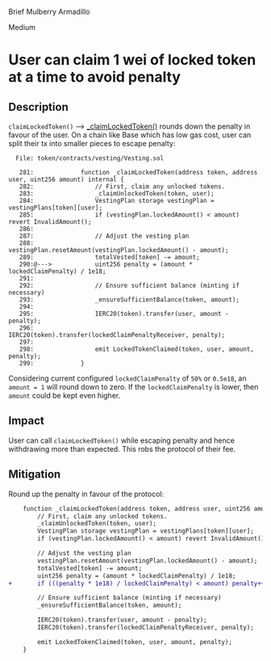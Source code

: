 Brief Mulberry Armadillo

Medium

# User can claim 1 wei of locked token at a time to avoid penalty

## Description
`claimLockedToken()` --> [_claimLockedToken()](https://github.com/sherlock-audit/2025-03-symm-io-stacking/blob/main/token/contracts/vesting/Vesting.sol#L290) rounds down the penalty in favour of the user. On a chain like Base which has low gas cost, user can split their tx into smaller pieces to escape penalty:
```solidity
  File: token/contracts/vesting/Vesting.sol

   281:          	function _claimLockedToken(address token, address user, uint256 amount) internal {
   282:          		// First, claim any unlocked tokens.
   283:          		_claimUnlockedToken(token, user);
   284:          		VestingPlan storage vestingPlan = vestingPlans[token][user];
   285:          		if (vestingPlan.lockedAmount() < amount) revert InvalidAmount();
   286:          
   287:          		// Adjust the vesting plan
   288:          		vestingPlan.resetAmount(vestingPlan.lockedAmount() - amount);
   289:          		totalVested[token] -= amount;
   290:@--->     		uint256 penalty = (amount * lockedClaimPenalty) / 1e18;
   291:          
   292:          		// Ensure sufficient balance (minting if necessary)
   293:          		_ensureSufficientBalance(token, amount);
   294:          
   295:          		IERC20(token).transfer(user, amount - penalty);
   296:          		IERC20(token).transfer(lockedClaimPenaltyReceiver, penalty);
   297:          
   298:          		emit LockedTokenClaimed(token, user, amount, penalty);
   299:          	}
```

Considering current configured `lockedClaimPenalty` of `50%` or `0.5e18`, an `amount = 1` will round down to zero. If the `lockedClaimPenalty` is lower, then `amount` could be kept even higher.

## Impact
User can call `claimLockedToken()` while escaping penalty and hence withdrawing more than expected. This robs the protocol of their fee.

## Mitigation 
Round up the penalty in favour of the protocol:
```diff
	function _claimLockedToken(address token, address user, uint256 amount) internal {
		// First, claim any unlocked tokens.
		_claimUnlockedToken(token, user);
		VestingPlan storage vestingPlan = vestingPlans[token][user];
		if (vestingPlan.lockedAmount() < amount) revert InvalidAmount();

		// Adjust the vesting plan
		vestingPlan.resetAmount(vestingPlan.lockedAmount() - amount);
		totalVested[token] -= amount;
		uint256 penalty = (amount * lockedClaimPenalty) / 1e18;
+       if (((penalty * 1e18) / lockedClaimPenalty) < amount) penalty++;

		// Ensure sufficient balance (minting if necessary)
		_ensureSufficientBalance(token, amount);

		IERC20(token).transfer(user, amount - penalty);
		IERC20(token).transfer(lockedClaimPenaltyReceiver, penalty);

		emit LockedTokenClaimed(token, user, amount, penalty);
	}
```